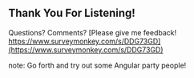 ##  Thank You For Listening!

Questions? Comments?
[Please give me feedback! https://www.surveymonkey.com/s/DDG73GD](https://www.surveymonkey.com/s/DDG73GD)

note:
    Go forth and try out some Angular party people!
